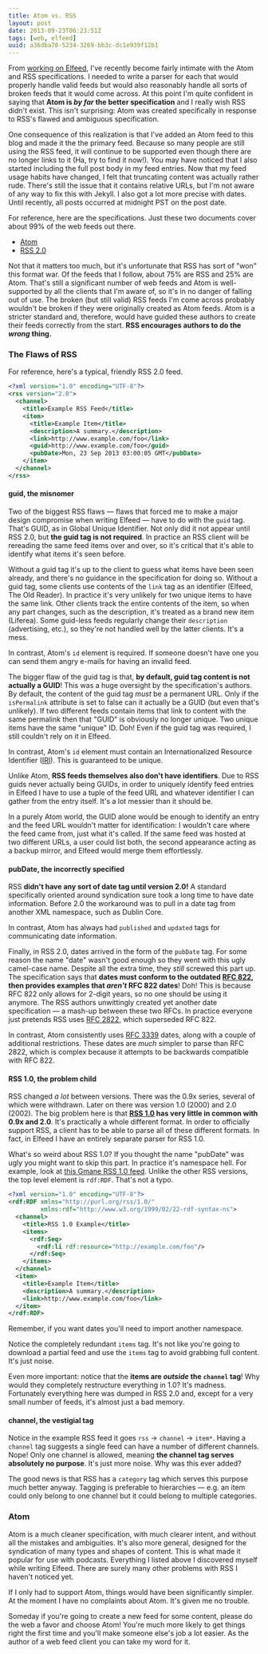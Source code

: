 ```yaml
---
title: Atom vs. RSS
layout: post
date: 2013-09-23T06:23:51Z
tags: [web, elfeed]
uuid: a36dba78-5234-3269-bb3c-dc1e939f12b1
---
```


From [working on Elfeed](/blog/2013/09/04/), I've recently become
fairly intimate with the Atom and RSS specifications. I needed to
write a parser for each that would properly handle valid feeds but
would also reasonably handle all sorts of broken feeds that it would
come across. At this point I'm quite confident in saying that **Atom
is *by far* the better specification** and I really wish RSS didn't
exist. This isn't surprising: Atom was created specifically in
response to RSS's flawed and ambiguous specification.

One consequence of this realization is that I've added an Atom feed to
this blog and made it the the primary feed. Because so many people are
still using the RSS feed, it will continue to be supported even though
there are no longer links to it (Ha, try to find it now!). You may
have noticed that I also started including the full post body in my
feed entries. Now that my feed usage habits have changed, I felt that
truncating content was actually rather rude. There's still the issue
that it contains relative URLs, but I'm not aware of any way to fix
this with Jekyll. I also got a lot more precise with dates. Until
recently, all posts occurred at midnight PST on the post date.

For reference, here are the specifications. Just these two documents
cover about 99% of the web feeds out there.

 * [Atom][atom]
 * [RSS 2.0][rss2]

Not that it matters too much, but it's unfortunate that RSS has sort
of "won" this format war. Of the feeds that I follow, about 75% are
RSS and 25% are Atom. That's still a significant number of web feeds
and Atom is well-supported by all the clients that I'm aware of, so
it's in no danger of falling out of use. The broken (but still valid)
RSS feeds I'm come across probably wouldn't be broken if they were
originally created as Atom feeds. Atom is a stricter standard and,
therefore, would have guided these authors to create their feeds
correctly from the start. **RSS encourages authors to do the *wrong*
thing.**

### The Flaws of RSS

For reference, here's a typical, friendly RSS 2.0 feed.

~~~xml
<?xml version="1.0" encoding="UTF-8"?>
<rss version="2.0">
  <channel>
    <title>Example RSS Feed</title>
    <item>
      <title>Example Item</title>
      <description>A summary.</description>
      <link>http://www.example.com/foo</link>
      <guid>http://www.example.com/foo</guid>
      <pubDate>Mon, 23 Sep 2013 03:00:05 GMT</pubDate>
    </item>
  </channel>
</rss>
~~~

#### guid, the misnomer

Two of the biggest RSS flaws — flaws that forced me to make a major
design compromise when writing Elfeed — have to do with the `guid`
tag. That's GUID, as in Global Unique Identifier. Not only did it not
appear until RSS 2.0, but **the guid tag is not required**. In
practice an RSS client will be rereading the same feed items over and
over, so it's critical that it's able to identify what items it's seen
before.

Without a guid tag it's up to the client to guess what items have been
seen already, and there's no guidance in the specification for doing
so. Without a guid tag, some clients use contents of the `link` tag as
an identifier (Elfeed, The Old Reader). In practice it's very unlikely
for two unique items to have the same link. Other clients track the
entire contents of the item, so when any part changes, such as the
description, it's treated as a brand new item (Liferea). Some
guid-less feeds regularly change their `description` (advertising,
etc.), so they're not handled well by the latter clients. It's a mess.

In contrast, Atom's `id` element is required. If someone doesn't have
one you can send them angry e-mails for having an invalid feed.

The bigger flaw of the guid tag is that, **by default, guid tag
content is not actually a GUID**! This was a huge oversight by the
specification's authors. By default, the content of the guid tag
*must* be a permanent URL. Only if the `isPermalink` attribute is set
to false can it actually be a GUID (but even that's unlikely). If two
different feeds contain items that link to content with the same
permalink then that "GUID" is obviously no longer unique. Two unique
items have the same "unique" ID. Doh! Even if the guid tag was
required, I still couldn't rely on it in Elfeed.

In contrast, Atom's `id` element must contain an Internationalized
Resource Identifier ([IRI][iri]). This is guaranteed to be unique.

Unlike Atom, **RSS feeds themselves also don't have identifiers**. Due
to RSS guids never actually being GUIDs, in order to uniquely identify
feed entries in Elfeed I have to use a tuple of the feed URL and
whatever identifier I can gather from the entry itself. It's a lot
messier than it should be.

In a purely Atom world, the GUID alone would be enough to identify an
entry and the feed URL wouldn't matter for identification: I wouldn't
care where the feed came from, just what it's called. If the same feed
was hosted at two different URLs, a user could list both, the second
appearance acting as a backup mirror, and Elfeed would merge them
effortlessly.

#### pubDate, the incorrectly specified

RSS **didn't have any sort of date tag until version 2.0!** A standard
specifically oriented around syndication sure took a long time to have
date information. Before 2.0 the workaround was to pull in a date tag
from another XML namespace, such as Dublin Core.

In contrast, Atom has always had `published` and `updated` tags for
communicating date information.

Finally, in RSS 2.0, dates arrived in the form of the `pubDate` tag.
For some reason the name "date" wasn't good enough so they went with
this ugly camel-case name. Despite all the extra time, they *still*
screwed this part up. The specification says that **dates must conform
to the outdated [RFC 822][rfc822], then provides examples that
*aren't* RFC 822 dates**! Doh! This is because RFC 822 only allows for
2-digit years, so no one should be using it anymore. The RSS authors
unwittingly created yet another date specification — a mash-up
between these two RFCs. In practice everyone just pretends RSS uses
[RFC 2822][rfc2822], which superseded RFC 822.

In contrast, Atom consistently uses [RFC 3339][rfc3339] dates, along
with a couple of additional restrictions. These dates are *much*
simpler to parse than RFC 2822, which is complex because it attempts
to be backwards compatible with RFC 822.

#### RSS 1.0, the problem child

RSS changed *a lot* between versions. There was the 0.9x series,
several of which were withdrawn. Later on there was version 1.0 (2000)
and 2.0 (2002). The big problem here is that **[RSS 1.0][rss1] has
very little in common with 0.9x and 2.0**. It's practically a whole
different format. In order to officially support RSS, a client has to
be able to parse all of these different formats. In fact, in Elfeed I
have an entirely separate parser for RSS 1.0.

What's so weird about RSS 1.0? If you thought the name "pubDate" was
ugly you might want to skip this part. In practice it's namespace
hell. For example, look at [this Gmane RSS 1.0 feed][hell]. Unlike the
other RSS versions, the top level element is `rdf:RDF`. That's not a
typo.

~~~xml
<?xml version="1.0" encoding="UTF-8"?>
<rdf:RDF xmlns="http://purl.org/rss/1.0/"
         xmlns:rdf="http://www.w3.org/1999/02/22-rdf-syntax-ns">
  <channel>
    <title>RSS 1.0 Example</title>
    <items>
      <rdf:Seq>
        <rdf:li rdf:resource="http://example.com/foo"/>
      </rdf:Seq>
    </items>
  </channel>
  <item>
    <title>Example Item</title>
    <description>A summary.</description>
    <link>http://www.example.com/foo</link>
  </item>
</rdf:RDF>
~~~

Remember, if you want dates you'll need to import another namespace.

Notice the completely redundant `items` tag. It's not like you're
going to download a partial feed and use the `items` tag to avoid
grabbing full content. It's just noise.

Even more important: notice that the **items are *outside* the
`channel` tag**! Why would they completely restructure everything in
1.0? It's madness. Fortunately everything here was dumped in RSS 2.0
and, except for a very small number of feeds, it's almost just a bad
memory.

#### channel, the vestigial tag

Notice in the example RSS feed it goes `rss` -> `channel` -> `item*`.
Having a `channel` tag suggests a single feed can have a number of
different channels. Nope! Only one channel is allowed, meaning **the
channel tag serves absolutely no purpose**. It's just more noise. Why
was this ever added?

The good news is that RSS has a `category` tag which serves this
purpose much better anyway. Tagging is preferable to hierarchies —
e.g. an item could only belong to one channel but it could belong to
multiple categories.

### Atom

Atom is a much cleaner specification, with much clearer intent, and
without all the mistakes and ambiguities. It's also more general,
designed for the syndication of many types and shapes of content. This
is what made it popular for use with podcasts. Everything I listed
above I discovered myself while writing Elfeed. There are surely many
other problems with RSS I haven't noticed yet.

If I only had to support Atom, things would have been significantly
simpler. At the moment I have no complaints about Atom. It's given me
no trouble.

Someday if you're going to create a new feed for some content, please
do the web a favor and choose Atom! You're much more likely to get
things right the first time and you'll make someone else's job a lot
easier. As the author of a web feed client you can take my word for
it.


[atom]: http://www.ietf.org/rfc/rfc4287.txt
[rss2]: http://www.rssboard.org/rss-specification
[iri]: http://www.ietf.org/rfc/rfc3987.txt
[rss1]: http://web.resource.org/rss/1.0/spec
[rfc822]: http://www.ietf.org/rfc/rfc0822.txt
[rfc2822]: http://www.ietf.org/rfc/rfc2822.txt
[rfc3339]: http://www.ietf.org/rfc/rfc3339.txt
[hell]: http://rss.gmane.org/messages/excerpts/gmane.linux.kernel
